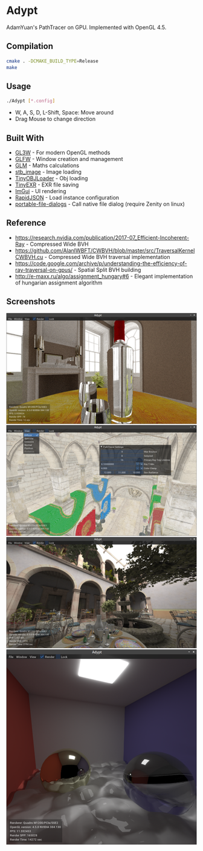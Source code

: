 # Adypt
AdamYuan's PathTracer on GPU. Implemented with OpenGL 4.5.

## Compilation
```bash
cmake . -DCMAKE_BUILD_TYPE=Release
make
```

## Usage
```bash
./Adypt [*.config]
```
* W, A, S, D, L-Shift, Space: Move around
* Drag Mouse to change direction

## Built With
* [GL3W](https://github.com/skaslev/gl3w) - For modern OpenGL methods
* [GLFW](http://www.glfw.org/) - Window creation and management
* [GLM](https://glm.g-truc.net/) - Maths calculations
* [stb_image](https://github.com/nothings/stb/blob/master/stb_image.h) - Image loading
* [TinyOBJLoader](https://github.com/syoyo/tinyobjloader) - Obj loading
* [TinyEXR](https://github.com/syoyo/tinyexr) - EXR file saving
* [ImGui](https://github.com/ocornut/imgui) - UI rendering
* [RapidJSON](https://github.com/Tencent/rapidjson) - Load instance configuration
* [portable-file-dialogs](https://github.com/samhocevar/portable-file-dialogs) - Call native file dialog (require Zenity on linux)


## Reference
* https://research.nvidia.com/publication/2017-07_Efficient-Incoherent-Ray - Compressed Wide BVH
* https://github.com/AlanIWBFT/CWBVH/blob/master/src/TraversalKernelCWBVH.cu - Compressed Wide BVH traversal implementation
* https://code.google.com/archive/p/understanding-the-efficiency-of-ray-traversal-on-gpus/ - Spatial Split BVH building
* http://e-maxx.ru/algo/assignment_hungary#6 - Elegant implementation of hungarian assignment algorithm

## Screenshots
![](https://raw.githubusercontent.com/AdamYuan/Adypt/master/screenshots/1.png)
![](https://raw.githubusercontent.com/AdamYuan/Adypt/master/screenshots/2.png)
![](https://raw.githubusercontent.com/AdamYuan/Adypt/master/screenshots/3.png)
![](https://raw.githubusercontent.com/AdamYuan/Adypt/master/screenshots/4.png)

